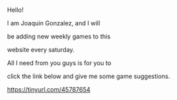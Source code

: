 
Hello!

I am Joaquin Gonzalez, and I will

be adding new weekly games to this

website every saturday.

All I need from you guys is for you to 

click the link below and give me some game suggestions.

https://tinyurl.com/45787654
